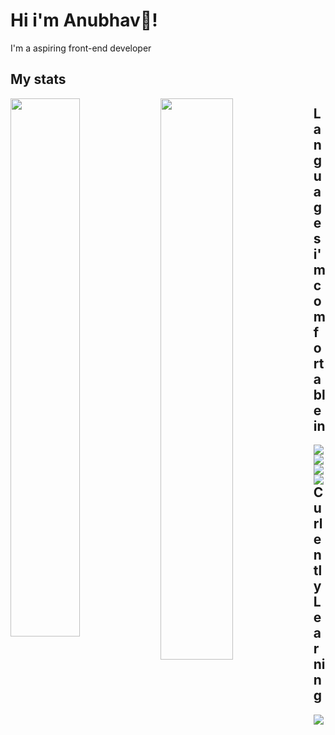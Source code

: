 # Hi i'm Anubhav👋!
I'm a aspiring front-end developer

## My stats
<img align="left" width="47%" src="https://github-readme-stats.vercel.app/api?username=theAnaKen&show_icons=true&theme=radical" />
<img align="left" width="48%" src="https://github-readme-stats.vercel.app/api/top-langs/?username=theAnaKen&layout=compact&theme=radical" />

## Languages i'm comfortable in
<img align="left" src="https://img.shields.io/badge/html5-%23E34F26.svg?style=for-the-badge&logo=html5&logoColor=white" />
<img align="left" src ="https://img.shields.io/badge/javascript-%23323330.svg?style=for-the-badge&logo=javascript&logoColor=%23F7DF1E" />
<img align="left" src ="https://img.shields.io/badge/css3-%231572B6.svg?style=for-the-badge&logo=css3&logoColor=white" />
<img align="left" src ="https://img.shields.io/badge/SASS-hotpink.svg?style=for-the-badge&logo=SASS&logoColor=white" />
<br />

## Curlently Learning

<img align="left" src="https://img.shields.io/badge/react-%2320232a.svg?style=for-the-badge&logo=react&logoColor=%2361DAFB" />
